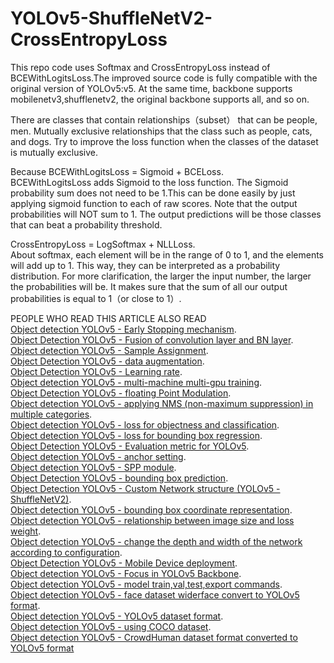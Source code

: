 # YOLOv5-ShuffleNetV2-CrossEntropyLoss

This repo code uses Softmax and CrossEntropyLoss instead of BCEWithLogitsLoss.The improved source code is fully compatible with the original version of YOLOv5:v5. At the same time, backbone supports mobilenetv3,shufflenetv2, the original backbone supports all, and so on.  

There are classes that contain relationships（subset） that can be people, men. Mutually exclusive relationships that the class such as people, cats, and dogs. Try to improve the loss function when the classes of the dataset is mutually exclusive.  


Because BCEWithLogitsLoss = Sigmoid + BCELoss.  
BCEWithLogitsLoss adds Sigmoid to the loss function. The Sigmoid probability sum does not need to be 1.This can be done easily by just applying sigmoid function to each of raw scores. Note that the output probabilities will NOT sum to 1. The output predictions will be those classes that can beat a probability threshold.  

CrossEntropyLoss = LogSoftmax + NLLLoss.  
About softmax, each element will be in the range of 0 to 1, and the elements will add up to 1. This way, they can be interpreted as a probability distribution. For more clarification, the larger the input number, the larger the probabilities will be. It makes sure that the sum of all our output probabilities is equal to 1（or close to 1）.  


PEOPLE WHO READ THIS ARTICLE ALSO READ  
[Object detection YOLOv5 - Early Stopping mechanism](https://flyfish.blog.csdn.net/article/details/120163286).  
[Object Detection YOLOv5 - Fusion of convolution layer and BN layer](https://flyfish.blog.csdn.net/article/details/120088043).  
[Object detection YOLOv5 - Sample Assignment](https://flyfish.blog.csdn.net/article/details/119332396).  
[Object Detection YOLOv5 - data augmentation](https://flyfish.blog.csdn.net/article/details/119968461).  
[Object Detection YOLOv5 - Learning rate](https://flyfish.blog.csdn.net/article/details/119875059).  
[Object detection YOLOv5 - multi-machine multi-gpu training](https://flyfish.blog.csdn.net/article/details/119786227).  
[Object Detection YOLOv5 - floating Point Modulation](https://flyfish.blog.csdn.net/article/details/119276814).  
[Object detection YOLOv5 - applying NMS (non-maximum suppression) in multiple categories](https://flyfish.blog.csdn.net/article/details/119177472).  
[Object detection YOLOv5 - loss for objectness and classification](https://flyfish.blog.csdn.net/article/details/118909723).  
[Object detection YOLOv5 - loss for bounding box regression](https://flyfish.blog.csdn.net/article/details/118858068).  
[Object Detection YOLOv5 - Evaluation metric for YOLOv5](https://flyfish.blog.csdn.net/article/details/117741939).  
[Object detection YOLOv5 - anchor setting](https://flyfish.blog.csdn.net/article/details/117594265).  
[Object detection YOLOv5 - SPP module](https://flyfish.blog.csdn.net/article/details/117425010).  
[Object Detection YOLOv5 - bounding box prediction](https://flyfish.blog.csdn.net/article/details/117425996).  
[Object Detection YOLOv5 - Custom Network structure (YOLOv5 - ShuffleNetV2)](https://flyfish.blog.csdn.net/article/details/117303291).  
[Object detection YOLOv5 - bounding box coordinate representation](https://flyfish.blog.csdn.net/article/details/117133648).  
[Object detection YOLOv5 - relationship between image size and loss weight](https://flyfish.blog.csdn.net/article/details/116832354).  
[Object detection YOLOv5 - change the depth and width of the network according to configuration](https://flyfish.blog.csdn.net/article/details/116666103).  
[Object Detection YOLOv5 - Mobile Device deployment](https://flyfish.blog.csdn.net/article/details/116604907).  
[Object detection YOLOv5 - Focus in YOLOv5 Backbone](https://flyfish.blog.csdn.net/article/details/115634582).  
[Object detection YOLOv5 - model train,val,test,export commands](https://flyfish.blog.csdn.net/article/details/115580062).  
[Object detection YOLOv5 - face dataset widerface convert to YOLOv5 format](https://flyfish.blog.csdn.net/article/details/118114704).  
[Object detection YOLOv5 - YOLOv5 dataset format](https://flyfish.blog.csdn.net/article/details/115485130).  
[Object detection YOLOv5 - using COCO dataset](https://flyfish.blog.csdn.net/article/details/115485209).  
[Object detection YOLOv5 - CrowdHuman dataset format converted to YOLOv5 format](https://flyfish.blog.csdn.net/article/details/115485814)
